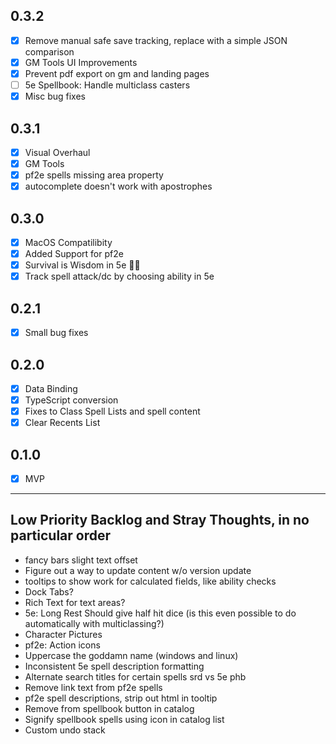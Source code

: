 ## 0.3.2
- [X] Remove manual safe save tracking, replace with a simple JSON comparison
- [X] GM Tools UI Improvements
- [X] Prevent pdf export on gm and landing pages
- [ ] 5e Spellbook: Handle multiclass casters
- [X] Misc bug fixes

## 0.3.1
- [X] Visual Overhaul
- [X] GM Tools
- [X] pf2e spells missing area property
- [X] autocomplete doesn't work with apostrophes

## 0.3.0
- [X] MacOS Compatilibity
- [X] Added Support for pf2e
- [X] Survival is Wisdom in 5e 🤦‍♂️
- [X] Track spell attack/dc by choosing ability in 5e

## 0.2.1
- [X] Small bug fixes

## 0.2.0
- [X] Data Binding
- [X] TypeScript conversion
- [X] Fixes to Class Spell Lists and spell content
- [X] Clear Recents List

## 0.1.0
- [X] MVP

---

## Low Priority Backlog and Stray Thoughts, in no particular order
- fancy bars slight text offset
- Figure out a way to update content w/o version update
- tooltips to show work for calculated fields, like ability checks
- Dock Tabs?
- Rich Text for text areas?
- 5e: Long Rest Should give half hit dice (is this even possible to do automatically with multiclassing?)
- Character Pictures
- pf2e: Action icons 
- Uppercase the goddamn name (windows and linux)
- Inconsistent 5e spell description formatting
- Alternate search titles for certain spells srd vs 5e phb
- Remove link text from pf2e spells 
- pf2e spell descriptions, strip out html in tooltip
- Remove from spellbook button in catalog
- Signify spellbook spells using icon in catalog list
- Custom undo stack